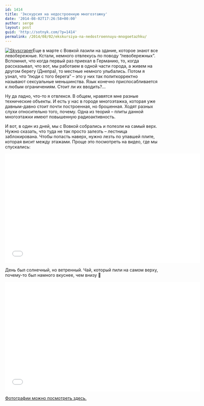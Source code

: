 ```yaml
---
id: 1414
title: 'Экскурсия на недостроенную многоэтажку'
date: '2014-08-02T17:26:58+00:00'
author: serge
layout: post
guid: 'http://sotnyk.com/?p=1414'
permalink: /2014/08/02/ekskursiya-na-nedostroennuyu-mnogoetazhku/
---
```


[![Skyscraper](https://sotnyk.github.io/wp-content/uploads/2014/08/Skyscraper-200x300.jpg)](https://sotnyk.github.io/wp-content/uploads/2014/08/Skyscraper.jpg)Еще в марте с Вовкой лазили на здание, которое знают все левобережные. Кстали, немного отвлекусь по поводу “левобережных”. Вспомнил, что когда первый раз приехал в Германию, то, когда рассказывал, что вот, мы работаем в одной части города, а живем на другом берегу (Днепра), то местные немного улыбались. Потом я узнал, что “люди с того берега” – это у них так политкорректно называют сексуальные меньшинства. Язык конечно приспосабливается к любым ограничениям. Стоит ли их вводить?…

Ну да ладно, что-то я отвлекся. В общем, нравятся мне разные технические объекты. И есть у нас в городе многоэтажка, которая уже давным-давно стоит почти построенная, но брошенная. Ходят разных слухи относительно того, почему. Одна из теорий – плиты данной многоэтажки имеют повышенную радиоактивность.

И вот, в один из дней, мы с Вовкой собрались и полезли на самый верх. Нужно сказать, что туда не так просто залезть – лестница заблокирована. Чтобы попасть наверх, нужно лезть по упавшей плите, которая висит между этажами. Проще это посмотреть на видео, где мы спускались:

<iframe allowfullscreen="" frameborder="0" height="360" loading="lazy" src="//www.youtube.com/embed/XY7m7ddPbGI" width="640"></iframe>

День был солнечный, но ветренный. Чай, который пили на самом верху, почему-то был намного вкуснее, чем внизу 🙂

<iframe allowfullscreen="" frameborder="0" height="360" loading="lazy" src="//www.youtube.com/embed/QcBBCty66RI" width="640"></iframe>

[Фотографии можно посмотреть здесь.](https://www.facebook.com/media/set/?set=a.722296817805852.1073741826.100000766203320&type=1&l=ab52076cc4)